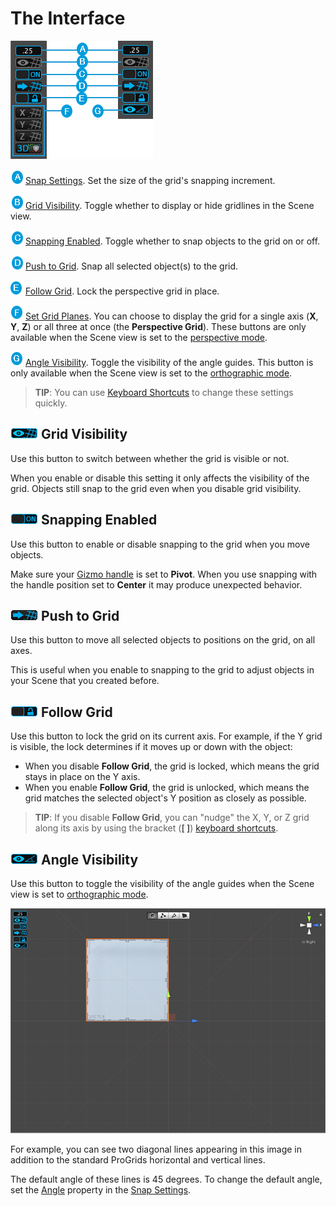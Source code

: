 

# The Interface

![ProGrids toolbar in Perspective mode (left) and Orthographic mode (right)](images/interface.png) 

![A](images/LetterA.png) [Snap Settings](snapping.md). Set the size of the grid's snapping increment. 

![B](images/LetterB.png) [Grid Visibility](#grid-vis). Toggle whether to display or hide gridlines in the Scene view.

![C](images/LetterC.png) [Snapping Enabled](#snap). Toggle whether to snap objects to the grid on or off. 

![D](images/LetterD.png) [Push to Grid](#push). Snap all selected object(s) to the grid.  

![E](images/LetterE.png) [Follow Grid](#follow). Lock the perspective grid in place. 

![F](images/LetterF.png) [Set Grid Planes](grids.md). You can choose to display the grid for a single axis (**X**, **Y**, **Z**) or all three at once (the **Perspective Grid**). These buttons are only available when the Scene view is set to the [perspective mode](https://docs.unity3d.com/Manual/SceneViewNavigation.html).

![G](images/LetterG.png) [Angle Visibility](#angle-vis). Toggle the visibility of the angle guides. This button is only available when the Scene view is set to the [orthographic mode](https://docs.unity3d.com/Manual/SceneViewNavigation.html).

> **TIP**: You can use [Keyboard Shortcuts](hotkeys.md) to change these settings quickly.




<a name="grid-vis"></a>

## ![gui_vis-on](images/icons/grid-vis.png) Grid Visibility

Use this button to switch between whether the grid is visible or not. 

When you enable or disable this setting it only affects the visibility of the grid. Objects still snap to the grid even when you disable grid visibility.



<a name="snap"></a>

## ![gui_snap-on](images/icons/snap-enabled.png) Snapping Enabled

Use this button to enable or disable snapping to the grid when you move objects. 

Make sure your [Gizmo handle](https://docs.unity3d.com/Manual/PositioningGameObjects.html#GizmoHandlePositions) is set to **Pivot**. When you use snapping with the handle position set to **Center** it may produce unexpected behavior.



<a name="push"></a>

## ![gui_push-to-grid](images/icons/push-to-grid.png) Push to Grid

Use this button to move all selected objects to positions on the grid, on all axes.  

This is useful when you enable to snapping to the grid to adjust objects in your Scene that you created before.



<a name="follow"></a>

## ![lock grid](images/icons/grid-lock.png) Follow Grid

Use this button to lock the grid on its current axis. For example, if the Y grid is visible, the lock determines if it moves up or down with the object:

* When you disable **Follow Grid**, the grid is locked, which means the grid stays in place on the Y axis.
* When you enable **Follow Grid**, the grid is unlocked, which means the grid matches the selected object's Y position as closely as possible.

> **TIP**: If you disable  **Follow Grid**, you can "nudge" the X, Y, or Z grid along its axis by using the bracket (**[ ]**) [keyboard shortcuts](hotkeys.md).



<a name="angle-vis"></a>

## ![Angle Visibility](images/icons/angle-vis.png) Angle Visibility

Use this button to toggle the visibility of the angle guides when the Scene view is set to [orthographic mode](https://docs.unity3d.com/Manual/SceneViewNavigation.html).

![Orthographic lines appear when angle visibility is enabled](images/angle-vis.png) 

For example, you can see two diagonal lines appearing in this image in addition to the standard ProGrids horizontal and vertical lines. 

The default angle of these lines is 45 degrees. To change the default angle, set the [Angle](#ortho-angle) property in the [Snap Settings](snapping.md).